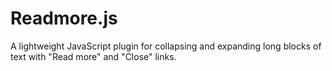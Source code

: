 # Readmore.js
A lightweight JavaScript plugin for collapsing and expanding long blocks of text with "Read more" and "Close" links.

